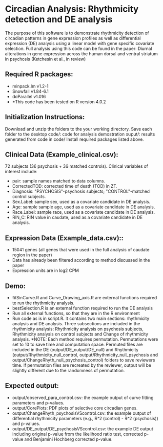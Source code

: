 # Circadian Analysis: Rhythmicity detection and DE analysis
The purpose of this software is to demonstrate rhythmicity detection of circadian patterns in gene expression profiles as well as differential expression (DE) analysis using a linear model with gene specific covariate selection. Full analysis using this code can be found in the paper: Diurnal alterations in gene expression across the human dorsal and ventral striatum in psychosis (Ketchesin et al., in review)

## Required R packages: 
- minpack.lm v1.2-1
- Snowfall v1.84-6.1
- doParallel v1.016
- *This code has been tested on R version 4.0.2 

## Initialization Instructions: 
Download and unzip the folders to the your working directory. 
Save each folder to the desktop
code/: code for analysis demostration
ouput/: results generated from code in code/
Install required packages listed above.

## Clinical Data (Example_clinical.csv):
72 subjects (36 psychosis + 36 matched controls). Clinical variables of interest include:
- pair: sample names matched to data columns.
- CorrectedTOD: corrected time of death (TOD) in ZT. 
- Diagnosis: "PSYCHOSIS"-psychosis subjects; "CONTROL"-matched control subjects.
- Sex.Label: sample sex, used as a covariate candidate in DE analysis. 
- Age: sample sample age, used as a covariate candidate in DE analysis. 
- Race.Label: sample race, used as a covariate candidate in DE analysis. 
- RIN_C: RIN value in caudate, used as a covariate candidate in DE analysis. 

## Expression Data (Example_data.csv)::  
- 15041 genes (all genes that were used in the full analysis of caudate region in the paper)
- Data has already been filtered according to method discussed in the paper 
- Expression units are in log2 CPM 


## Demo:
- fitSinCurve.R and Curve_Drawing_axis.R are external functions required to run the rhythmicity analysis.
- bestSelection.R is an external function required to run the DE analysis
- Run all external functions, so that they are in the R environment
- Run code as is in script.R. It contains two main sections: rhythmicity analysis and DE analysis. Three subsections are included in the rhythmicity analysis: Rhythmicity analysis on psychosis subjects, Rhythmicity analysis on control subjects and Change of rhythmicity analysis.
*NOTE: Each method requires permutation. Permutations were set to 10 to save time and computation space. Permuted files are included in the DE (output/DE_output/DE_null) and Rhythmicity (output/Rhythmicity_null_control, output/Rhythmicity_null_psychosis and output/ChangeRhyth_null_psychosis_control) folders to save reviewers time. If permutation files are recreated by the reviewer, output will be slightly different due to the randomness of permutation.


## Expected output:
- output/observed_para_control.csv: the example output of curve fitting parameters and p-values. 
- output/CorePlots: PDF plots of selective core circadian genes.
- output/ChangeRhyth_psychosisVScontrol.csv: the example output of differential rhythmicity parameters (e.g., R^2 (control) - R^2 (psychosis)) and p-values.
- output/DE_output/DE_psychosisVScontrol.csv: the example DE output including original p-value from the likelihood ratio test, corrected p-value and Benjamini Hochberg corrected p-value.
